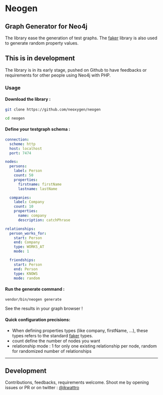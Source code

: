 # Neogen

## Graph Generator for Neo4j

The library ease the generation of test graphs. The [faker](https://github.com/fzazinotto/faker) library is also used to generate random property values.

## This is in development

The library is in its early stage, pushed on Github to have feedbacks or requirements for other people using Neo4j with PHP.

### Usage

#### Download the library :

```bash
git clone https://github.com/neoxygen/neogen

cd neogen
```

#### Define your testgraph schema :

```yaml
connection:
  scheme: http
  host: localhost
  port: 7474

nodes:
  persons:
    label: Person
    count: 50
    properties:
      firstname: firstName
      lastname: lastName

  companies:
    label: Company
    count: 10
    properties:
      name: company
      description: catchPhrase

relationships:
  person_works_for:
    start: Person
    end: Company
    type: WORKS_AT
    mode: 1

  friendships:
    start: Person
    end: Person
    type: KNOWS
    mode: random
```

#### Run the generate command :

```bash
vendor/bin/neogen generate
```

See the results in your graph browser !

#### Quick configuration precisions:

* When defining properties types (like company, firstName, ...), these types refers to the standard [faker](https://github.com/fzazinotto/faker) types.
* count define the number of nodes you want
* relationship mode : 1 for only one existing relationship per node, random for randomized number of relationships


---

## Development

Contributions, feedbacks, requirements welcome. Shoot me by opening issues or PR or on twitter : [@ikwattro](https://twitter.com/ikwattro)

